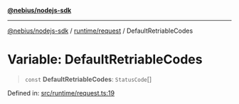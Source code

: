 [**@nebius/nodejs-sdk**](../../../README.md)

***

[@nebius/nodejs-sdk](../../../README.md) / [runtime/request](../README.md) / DefaultRetriableCodes

# Variable: DefaultRetriableCodes

> `const` **DefaultRetriableCodes**: `StatusCode`[]

Defined in: [src/runtime/request.ts:19](https://github.com/nebius/nodejs-sdk/blob/2ec552fb564ad8fdbf78c4eb6e73ce9101501e8a/src/runtime/request.ts#L19)
